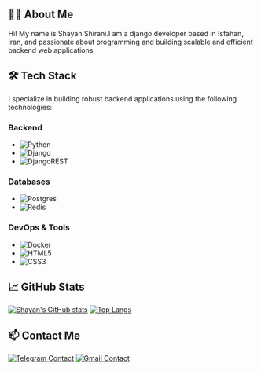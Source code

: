 ## 🧑‍💻 About Me
Hi! My name is Shayan Shirani.I am a django developer based in Isfahan, Iran, and passionate about programming and building scalable and efficient backend web applications
## 🛠 Tech Stack

I specialize in building robust backend applications using the following technologies:

### Backend
- ![Python](https://img.shields.io/badge/python-3670A0?style=for-the-badge&logo=python&logoColor=ffdd54)
- ![Django](https://img.shields.io/badge/django-%23092E20.svg?style=for-the-badge&logo=django&logoColor=white)
- ![DjangoREST](https://img.shields.io/badge/DJANGO-REST-ff1709?style=for-the-badge&logo=django&logoColor=white&color=ff1709&labelColor=gray)

### Databases
- ![Postgres](https://img.shields.io/badge/postgres-%23316192.svg?style=for-the-badge&logo=postgresql&logoColor=white)
- ![Redis](https://img.shields.io/badge/redis-%23DD0031.svg?style=for-the-badge&logo=redis&logoColor=white)

### DevOps & Tools
- ![Docker](https://img.shields.io/badge/docker-%230db7ed.svg?style=for-the-badge&logo=docker&logoColor=white)
- ![HTML5](https://img.shields.io/badge/html5-%23E34F26.svg?style=for-the-badge&logo=html5&logoColor=white)
- ![CSS3](https://img.shields.io/badge/css3-%231572B6.svg?style=for-the-badge&logo=css3&logoColor=white)
## 📈 GitHub Stats
[![Shayan's GitHub stats](https://github-readme-stats.vercel.app/api?username=shayan-shirani&custom_title=Shayan's%20GitHub%20stats&show_icons=true&theme=radical)](https://github.com/anuraghazra/github-readme-stats) [![Top Langs](https://github-readme-stats.vercel.app/api/top-langs/?username=shayan-shirani&layout=donut)](https://github.com/anuraghazra/github-readme-stats)
## 📫 Contact Me
[![Telegram Contact](https://img.shields.io/badge/Telegram-@shayan__shirani-2CA5E0?logo=telegram&logoColor=white&style=for-the-badge)](https://t.me/shayan_shirani) [![Gmail Contact](https://img.shields.io/badge/Gmail-shayan.sh350-D14836?logo=gmail&logoColor=white&style=for-the-badge)](mailto:shayan.sh350@gmail.com)

